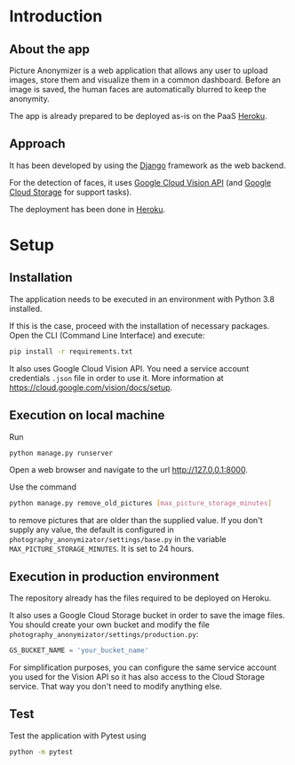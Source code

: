 # Introduction

## About the app
Picture Anonymizer is a web application that allows any user to upload images, store them and visualize them in a common dashboard.
Before an image is saved, the human faces are automatically blurred to keep the anonymity.

The app is already prepared to be deployed as-is on the PaaS [Heroku](https://www.heroku.com/).

## Approach
It has been developed by using the [Django](https://www.djangoproject.com/) framework as the web backend.

For the detection of faces, it uses [Google Cloud Vision API](https://cloud.google.com/vision) (and [Google Cloud Storage](https://cloud.google.com/storage?hl=es-419) for support tasks).

The deployment has been done in [Heroku](https://www.heroku.com/).

# Setup

## Installation
The application needs to be executed in an environment with Python 3.8 installed.

If this is the case, proceed with the installation of necessary packages. Open the CLI (Command Line Interface) and execute:
```bash
pip install -r requirements.txt
```

It also uses Google Cloud Vision API. You need a service account credentials `.json` file in order to use it. More information at https://cloud.google.com/vision/docs/setup.

## Execution on local machine
Run
```bash
python manage.py runserver
```

Open a web browser and navigate to the url http://127.0.0.1:8000.

Use the command
```bash
python manage.py remove_old_pictures [max_picture_storage_minutes]
```
to remove pictures that are older than the supplied value. If you don't supply any value, the default is configured in `photography_anonymizator/settings/base.py` in the variable `MAX_PICTURE_STORAGE_MINUTES`. It is set to 24 hours.

## Execution in production environment
The repository already has the files required to be deployed on Heroku.

It also uses a Google Cloud Storage bucket in order to save the image files.\
You should create your own bucket and modify the file `photography_anonymizator/settings/production.py`: 
```python
GS_BUCKET_NAME = 'your_bucket_name'
```
For simplification purposes, you can configure the same service account you used for the Vision API so it has also access to the Cloud Storage service.
That way you don't need to modify anything else.  

## Test
Test the application with Pytest using
```bash
python -m pytest
```
